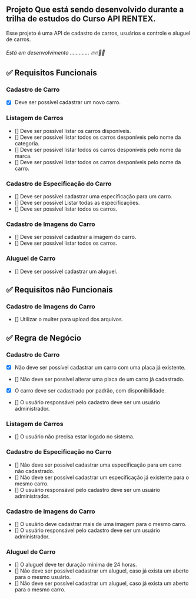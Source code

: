 ## Projeto Que está sendo desenvolvido durante a trilha de estudos do Curso API RENTEX.

Esse projeto é uma API de cadastro de carros, usuários e controle e aluguel de carros.
###### Está em desenvolvimento ............. 🔥🔥🚀🚀

## :white_check_mark: Requisitos Funcionais
### Cadastro de Carro
- [x] Deve ser possível cadastrar um novo carro.
### Listagem de Carros
- [] Deve ser possível listar os carros disponíveis.
- [] Deve ser possível listar todos os carros desponíveis pelo nome da categoria.
- [] Deve ser possível listar todos os carros desponíveis pelo nome da marca.
- [] Deve ser possível listar todos os carros desponíveis pelo nome da carro.
### Cadastro de Especificação do Carro
- [] Deve ser possível cadastrar uma especificação para um carro.
- [] Deve ser possível Listar todas as especificações.
- [] Deve ser possível listar todos os carros.
### Cadastro de Imagens do Carro
- [] Deve ser possível cadastrar a imagem do carro.
- [] Deve ser possível listar todos os carros.
### Aluguel de Carro
- [] Deve ser possível cadastrar um aluguel.
## :white_check_mark: Requisitos não Funcionais
### Cadastro de Imagens do Carro
- [] Utilizar o multer para upload dos arquivos.
## :white_check_mark: Regra de Negócio
### Cadastro de Carro
- [x] Não deve ser possível cadastrar um carro com uma placa já existente.
- [] Não deve ser possível alterar uma placa de um carro já cadastrado.
- [x] O carro deve ser cadastrado por padrão, com disponibilidade.
- [] O usuário responsável pelo cadastro deve ser um usuário administrador.
### Listagem de Carros
- [] O usuário não precisa estar logado no sistema.
### Cadastro de Especificação no Carro
- [] Não deve ser possível cadastrar uma especificação para um carro não cadastrado.
- [] Não deve ser possível cadastrar um especificação já existente para o mesmo carro.
- [] O usuário responsável pelo cadastro deve ser um usuário administrador.
### Cadastro de Imagens do Carro
- [] O usuário deve cadastrar mais de uma imagem para o mesmo carro.
- [] O usuário responsável pelo cadastro deve ser um usuário administrador.

### Aluguel de Carro
- [] O aluguel deve ter duração mínima de 24 horas.
- [] Não deve ser possível cadastrar um aluguel, caso já exista um aberto para o mesmo usuário.
- [] Não deve ser possível cadastrar um aluguel, caso já exista um aberto para o mesmo carro.
